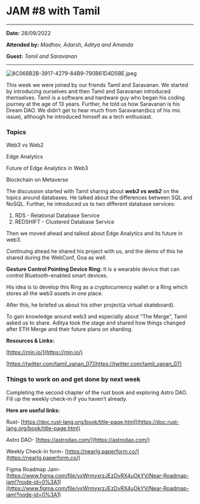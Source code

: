 # JAM #8 with Tamil

---

**Date:** 28/09/2022

**Attended by:** *Madhav, Adarsh, Aditya and Amanda*

**Guest:** *Tamil and Saravanan*

---

![8C068B2B-3917-4279-84B9-790B61D4D5BE.jpeg](JAM%20#8%20with%20Tamil%20fc8f1e3832eb4980b4c76a8d7648bb77/8C068B2B-3917-4279-84B9-790B61D4D5BE.jpeg)

This week we were joined by our friends Tamil and Saravanan. We started by introducing ourselves and then Tamil and Saravanan introduced themselves. Tamil is a software and hardware guy who began his coding journey at the age of 13 years. Further, he told us how Saravanan is his Dream DAO. We didn’t get to hear much from Saravanan(bcz of his mic issue), although he introduced himself as a tech enthusiast.

### Topics

Web3 vs Web2

Edge Analytics

Future of Edge Analytics in Web3

Blockchain on Metaverse

The discussion started with Tamil sharing about ***web3 vs web2*** on the topics around databases.
He talked about the differences between SQL and NoSQL. Further, he introduced us to two different database services:

1. RDS - Relational Database Service
2. REDSHIFT - Clustered Database Service

Then we moved ahead and talked about Edge Analytics and its future in web3.

Continuing ahead he shared his project with us, and the demo of this he shared during the WebConf, Goa as well. 

**Gesture Control Pointing Device Ring:** It is a wearable device that can control Bluetooth-enabled smart devices.

His idea is to develop this Ring as a cryptocurrency wallet or a Ring which stores all the web3 assets in one place. 

After this, he briefed us about his other project(a virtual skateboard).

To gain knowledge around web3 and especially about “The Merge”, Tamil asked us to share.
Aditya took the stage and shared how things changed after ETH Merge and their future plans on sharding.

 

**Resources & Links:**

[https://min.io/](https://min.io/)

[https://twitter.com/tamil_vanan_07](https://twitter.com/tamil_vanan_07)

### **Things to work on and get done by next week**

Completing the second chapter of the rust book and exploring Astro DAO.
Fill up the weekly check-in if you haven’t already.

**Here are useful links:**

Rust- [https://doc.rust-lang.org/book/title-page.html](https://doc.rust-lang.org/book/title-page.html)

Astro DAO- [https://astrodao.com/](https://astrodao.com/)

Weekly Check-In form- [https://nearlg.paperform.co/](https://nearlg.paperform.co/)

Figma Roadmap Jam- [https://www.figma.com/file/vxWrmyxrzJEzDvRX4uOkYV/Near-Roadmap-jam!?node-id=0%3A1](https://www.figma.com/file/vxWrmyxrzJEzDvRX4uOkYV/Near-Roadmap-jam!?node-id=0%3A1)